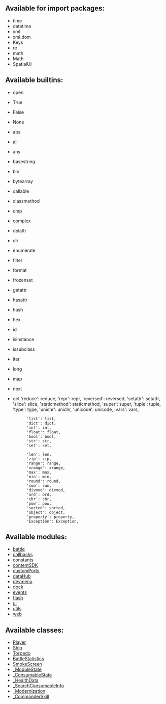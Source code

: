 ## Available for import packages:

- time
- datetime
- xml
- xml.dom
- Keys
- re
- math
- Math
- SpatialUI

## Available builtins:

- open
- True
- False
- None
- abs
- all
- any
- basestring
- bin
- bytearray
- callable
- classmethod
- cmp
- complex
- delattr
- dir
- enumerate
- filter
- format
- frozenset
- getattr
- hasattr
- hash
- hex
- id
- isinstance
- issubclass
- iter
- long
- map
- next
- oct
			'reduce': reduce,
			'repr': repr,
			'reversed': reversed,
			'setattr': setattr,
			'slice': slice,
			'staticmethod': staticmethod,
			'super': super,
			'tuple': tuple,
			'type': type,
			'unichr': unichr,
			'unicode': unicode,
			'vars': vars,

			'list': list,
			'dict': dict,
			'int': int,
			'float': float,
			'bool': bool,
			'str': str,
			'set': set,

			'len': len,
			'zip': zip,
			'range': range,
			'xrange': xrange,
			'max': max,
			'min': min,
			'round': round,
			'sum': sum,
			'divmod': divmod,
			'ord': ord,
			'chr': chr,
			'pow': pow,
			'sorted': sorted,
			'object': object,
			'property': property,
			'Exception': Exception,

## Available modules:

- [battle](./battle.md)
- [callbacks](./callbacks.md)
- [constants](./constants.md)
- [contentSDK](./contentSDK.md)
- [customPorts](./customPorts.md)
- [dataHub](./dataHub.md)
- [devmenu](./devmenu.md)
- [dock](./dock.md)
- [events](./events.md)
- [flash](./flash.md)
- [ui](./ui.md)
- [utils](./utils.md)
- [web](./web.md)

## Available classes:

- [Player](./Classes/Player.md)
- [Ship](./Classes/Ship.md)
- [Torpedo](./Classes/Torpedo.md)
- [BattleStatistics](./Classes/BattleStatistics.md)
- [SmokeScreen](./Classes/SmokeScreen.md)
- [_ModuleState](./Classes/_ModuleState.md)
- [_ConsumableState](./Classes/_ConsumableState.md)
- [_HealthData](./Classes/_HealthData.md)
- [_SearchConsumableInfo](./Classes/_SearchConsumableInfo.md)
- [_Modernization](./Classes/_Modernization.md)
- [_CommanderSkill](./Classes/_CommanderSkill.md)

